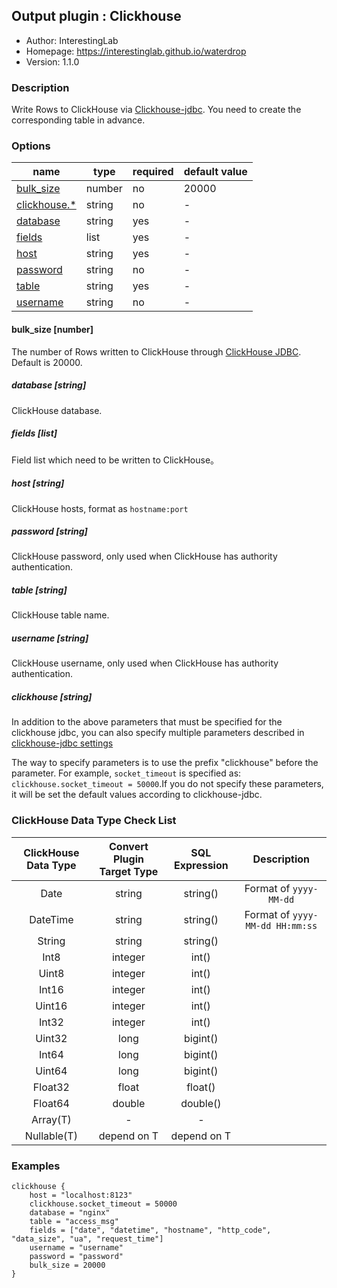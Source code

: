 ## Output plugin : Clickhouse

* Author: InterestingLab
* Homepage: https://interestinglab.github.io/waterdrop
* Version: 1.1.0

### Description

Write Rows to ClickHouse via [Clickhouse-jdbc](https://github.com/yandex/clickhouse-jdbc). You need to create the corresponding table in advance.


### Options

| name | type | required | default value |
| --- | --- | --- | --- |
| [bulk_size](#bulk_size-number) | number| no |20000|
| [clickhouse.*](#clickhouse-string) | string | no | - |
| [database](#database-string) | string |yes|-|
| [fields](#fields-list) | list | yes |-|
| [host](#host-string) | string | yes |-|
| [password](#password-string) | string | no |-|
| [table](#table-string) | string | yes |-|
| [username](#username-string) | string | no |-|

#### bulk_size [number]

The number of Rows written to ClickHouse through [ClickHouse JDBC](https://github.com/yandex/clickhouse-jdbc). Default is 20000.

##### database [string]

ClickHouse database.

##### fields [list]

Field list which need to be written to ClickHouse。

##### host [string]

ClickHouse hosts, format as `hostname:port`

##### password [string]

ClickHouse password, only used when ClickHouse has authority authentication.

##### table [string]

ClickHouse table name.

##### username [string]

ClickHouse username, only used when ClickHouse has authority authentication.

##### clickhouse [string]

In addition to the above parameters that must be specified for the clickhouse jdbc, you can also specify multiple parameters described in [clickhouse-jdbc settings](https://github.com/yandex/clickhouse-jdbc/blob/master/src/main/java/ru/yandex/clickhouse/settings/ClickHouseProperties.java)

The way to specify parameters is to use the prefix "clickhouse" before the parameter. For example, `socket_timeout` is specified as: `clickhouse.socket_timeout = 50000`.If you do not specify these parameters, it will be set the default values according to clickhouse-jdbc.


### ClickHouse Data Type Check List


|ClickHouse Data Type|Convert Plugin Target Type|SQL Expression| Description |
| :---: | :---: | :---:| :---:|
|Date| string| string()|Format of `yyyy-MM-dd`|
|DateTime| string| string()|Format of `yyyy-MM-dd HH:mm:ss`|
|String| string| string()||
|Int8| integer| int()||
|Uint8| integer| int()||
|Int16| integer| int()||
|Uint16| integer| int()||
|Int32| integer| int()||
|Uint32| long| bigint()||
|Int64| long| bigint()||
|Uint64| long| bigint()||
|Float32| float| float()||
|Float64| double| double()||
|Array(T)|-|-|
|Nullable(T)|depend on T|depend on T||

### Examples

```
clickhouse {
    host = "localhost:8123"
    clickhouse.socket_timeout = 50000
    database = "nginx"
    table = "access_msg"
    fields = ["date", "datetime", "hostname", "http_code", "data_size", "ua", "request_time"]
    username = "username"
    password = "password"
    bulk_size = 20000
}
```

